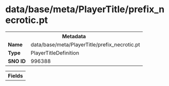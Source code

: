 <h1>data/base/meta/PlayerTitle/prefix_necrotic.pt</h1><table><tr><th colspan="100%">Metadata</th></tr><tr><td><b>Name</b></td><td>data/base/meta/PlayerTitle/prefix_necrotic.pt</td></tr><tr><td><b>Type</b></td><td>PlayerTitleDefinition</td></tr><tr><td><b>SNO ID</b></td><td>996388</td></tr></table>

<table><tr><th colspan="100%">Fields</th></tr></table>

